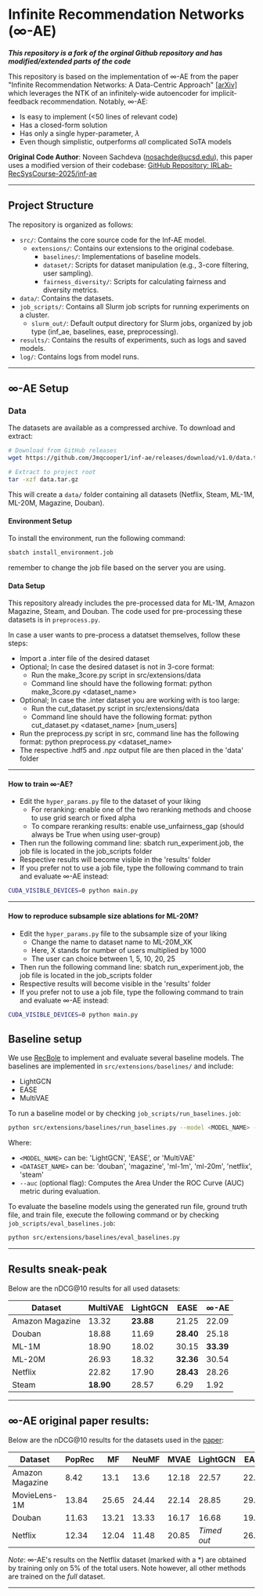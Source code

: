 # Infinite Recommendation Networks (∞-AE)

***This repository is a fork of the orginal Github repository and has modified/extended parts of the code***

This repository is based on the implementation of ∞-AE from the paper "Infinite Recommendation Networks: A Data-Centric Approach" [[arXiv]](https://arxiv.org/abs/2206.02626) which leverages the NTK of an infinitely-wide autoencoder for implicit-feedback recommendation. Notably, ∞-AE:

- Is easy to implement (<50 lines of relevant code)
- Has a closed-form solution
- Has only a single hyper-parameter, $\lambda$
- Even though simplistic, outperforms *all* complicated SoTA models


**Original Code Author**: Noveen Sachdeva (nosachde@ucsd.edu), this paper uses a modified version of their codebase: [GitHub Repository: IRLab-RecSysCourse-2025/inf-ae](https://github.com/IRLab-RecSysCourse-2025/inf-ae)


---

## Project Structure

The repository is organized as follows:

- `src/`: Contains the core source code for the Inf-AE model.
  - `extensions/`: Contains our extensions to the original codebase.
    - `baselines/`: Implementations of baseline models.
    - `dataset/`: Scripts for dataset manipulation (e.g., 3-core filtering, user sampling).
    - `fairness_diversity/`: Scripts for calculating fairness and diversity metrics.
- `data/`: Contains the datasets.
- `job_scripts/`: Contains all Slurm job scripts for running experiments on a cluster.
  -   `slurm_out/`: Default output directory for Slurm jobs, organized by job type (inf_ae, baselines, ease, preprocessing).
- `results/`: Contains the results of experiments, such as logs and saved models.
- `log/`: Contains logs from model runs.

---

## ∞-AE Setup

### Data

The datasets are available as a compressed archive. To download and extract:

```bash
# Download from GitHub releases
wget https://github.com/Jmqcooper1/inf-ae/releases/download/v1.0/data.tar.gz

# Extract to project root
tar -xzf data.tar.gz
```

This will create a `data/` folder containing all datasets (Netflix, Steam, ML-1M, ML-20M, Magazine, Douban).

#### Environment Setup

To install the environment, run the following command:
```bash
sbatch install_environment.job
```
remember to change the job file based on the server you are using.

#### Data Setup

This repository already includes the pre-processed data for ML-1M, Amazon Magazine, Steam, and Douban. The code used for pre-processing these datasets is in `preprocess.py`.

In case a user wants to pre-process a datatset themselves, follow these steps:
- Import a .inter file of the desired dataset
- Optional; In case the desired dataset is not in 3-core format:
    - Run the make_3core.py script in src/extensions/data
    - Command line should have the following format: python make_3core.py <dataset_name>
- Optional; In case the .inter dataset you are working with is too large:
    - Run the cut_dataset.py script in src/extensions/data
    - Command line should have the following format: python cut_dataset.py <dataset_name> [num_users]
- Run the preprocess.py script in src, command line has the following format: python preprocess.py <dataset_name>
- The respective .hdf5 and .npz output file are then placed in the 'data' folder

---

#### How to train ∞-AE?

- Edit the `hyper_params.py` file to the dataset of your liking
    - For reranking: enable one of the two reranking methods and choose to use grid search or fixed alpha
    - To compare reranking results: enable use_unfairness_gap (should always be True when using user-group)
- Then run the following command line: sbatch run_experiment.job, the job file is located in the job_scripts folder
- Respective results will become visible in the 'results' folder
- If you prefer not to use a job file, type the following command to train and evaluate ∞-AE instead:

```bash
CUDA_VISIBLE_DEVICES=0 python main.py
```

---

#### How to reproduce subsample size ablations for ML-20M?
- Edit the `hyper_params.py` file to the subsample size of your liking
    - Change the name to dataset name to ML-20M_XK
    - Here, X stands for number of users multiplied by 1000
    - The user can choice between 1, 5, 10, 20, 25
- Then run the following command line: sbatch run_experiment.job, the job file is located in the job_scripts folder
- Respective results will become visible in the 'results' folder
- If you prefer not to use a job file, type the following command to train and evaluate ∞-AE instead:

```bash
CUDA_VISIBLE_DEVICES=0 python main.py
```


## Baseline setup

We use [RecBole](https://recbole.io/) to implement and evaluate several baseline models. The baselines are implemented in `src/extensions/baselines/` and include:

- LightGCN
- EASE
- MultiVAE

To run a baseline model or by checking `job_scripts/run_baselines.job`:

```bash
python src/extensions/baselines/run_baselines.py --model <MODEL_NAME> --dataset <DATASET_NAME> --auc
```

Where:
- `<MODEL_NAME>` can be: 'LightGCN', 'EASE', or 'MultiVAE'
- `<DATASET_NAME>` can be: 'douban', 'magazine', 'ml-1m', 'ml-20m', 'netflix', 'steam'
- `--auc` (optional flag): Computes the Area Under the ROC Curve (AUC) metric during evaluation.

To evaluate the baseline models using the generated run file, ground truth file, and train file, execute the following command or by checking `job_scripts/eval_baselines.job`:

```bash
python src/extensions/baselines/eval_baselines.py
```

---

## Results sneak-peak

Below are the nDCG@10 results for all used datasets:

| Dataset         | MultiVAE | LightGCN | EASE   | ∞-AE        |
|-----------------|----------|----------|--------|-------------|
| Amazon Magazine | 13.32    | **23.88** | 21.25  | 22.09       |
| Douban          | 18.88    | 11.69    | **28.40** | 25.18     |
| ML-1M           | 18.90    | 18.02    | 30.15  | **33.39**   |
| ML-20M          | 26.93    | 18.32    | **32.36** | 30.54     |
| Netflix         | 22.82    | 17.90    | **28.43** | 28.26     |
| Steam           | **18.90** | 28.57    | 6.29   | 1.92        |

---
## ∞-AE original paper results:
Below are the nDCG@10 results for the datasets used in the [paper](https://arxiv.org/abs/2206.02626):

| Dataset         | PopRec | MF    | NeuMF | MVAE  | LightGCN    | EASE  | ∞-AE      |
| ----------------- | -------- | ------- | ------- | ------- | ------------- | ------- | ------------ |
| Amazon Magazine | 8.42   | 13.1  | 13.6  | 12.18 | 22.57       | 22.84 | **23.06**  |
| MovieLens-1M    | 13.84  | 25.65 | 24.44 | 22.14 | 28.85       | 29.88 | **32.82**  |
| Douban          | 11.63  | 13.21 | 13.33 | 16.17 | 16.68       | 19.48 | **24.94**  |
| Netflix         | 12.34  | 12.04 | 11.48 | 20.85 | *Timed out* | 26.83 | **30.59*** |

*Note*: ∞-AE's results on the Netflix dataset (marked with a *) are obtained by training only on 5% of the total users. Note however, all other methods are trained on the *full* dataset.

---


